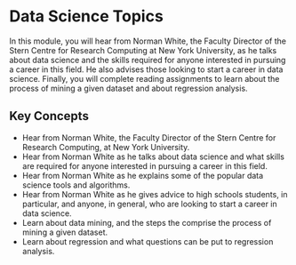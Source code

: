 # Data Science Topics

In this module, you will hear from Norman White, the Faculty Director of the Stern Centre for Research Computing at New York University, as he talks about data science and the skills required for anyone interested in pursuing a career in this field. He also advises those looking to start a career in data science. Finally, you will complete reading assignments to learn about the process of mining a given dataset and about regression analysis.


## Key Concepts
- Hear from Norman White, the Faculty Director of the Stern Centre for Research Computing, at New York University.
- Hear from Norman White as he talks about data science and what skills are required for anyone interested in pursuing a career in this field.
- Hear from Norman White as he explains some of the popular data science tools and algorithms.
- Hear from Norman White as he gives advice to high schools students, in particular, and anyone, in general, who are looking to start a career in data science.
- Learn about data mining, and the steps the comprise the process of mining a given dataset.
- Learn about regression and what questions can be put to regression analysis.